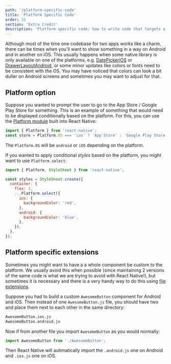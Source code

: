 ```yaml
---
path: '/platform-specific-code'
title: 'Platform Specific Code'
order: 31
section: 'Extra Credit'
description: 'Platform specific code: how to write code that targets a specific platform'
---
```


Although most of the time one codebase for two apps works like a charm, there can be times when you'll want to show something in a way on Android and in another on iOS. This usually happens when some native library is only available on one of the platforms, e.g. [DatePickeriOS](https://reactnative.dev/docs/datepickerios) or [DrawerLayoutAndroid](https://reactnative.dev/docs/drawerlayoutandroid), or some minor updates like colors or fonts need to be consistent with the OS. You may have noticed that colors can look a bit duller on Android screens and sometimes you may want to adjust for that.

## Platform option

Suppose you wanted to prompt the user to go to the App Store / Google Play Store for something. This is an example of something that would need to be displayed conditionally based on the platform. For this, you can use the [Platform module](https://reactnative.dev/docs/platform-specific-code#platform-module) built into React Native:

```js
import { Platform } from 'react-native';
const store = Platform.OS === 'ios' ? 'App Store' : 'Google Play Store';
```

The `Platform.OS` will be `android` or `iOS` depending on the platform.

If you wanted to apply conditional _styles_ based on the platform, you might want to use `Platform.select`:

```js
import { Platform, StyleSheet } from 'react-native';

const styles = StyleSheet.create({
  container: {
    flex: 1,
    ...Platform.select({
      ios: {
        backgroundColor: 'red',
      },
      android: {
        backgroundColor: 'blue',
      },
    }),
  },
});
```

## Platform specific extensions

Sometimes you might want to have a a whole component be custom to the platform. We usually avoid this when possible (since maintaining 2 versions of the same code is what we are trying to avoid with React Native!), but sometimes it is necessary and there is a very handy way to do this using [file extensions](https://reactnative.dev/docs/platform-specific-code#platform-specific-extensions).

Suppose you had to build a custom `AwesomeButton` component for Android and iOS. Then instead of one `AwesomeButton.js` file, you should have two and place them next to each other in the same directory:

```sh
AwesomeButton.ios.js
AwesomeButton.android.js
```

Now if from another file you import `AwesomeButton` as you would normally:

```js
import AwesomeButton from './AwesomeButton';
```

Then React Native will autimatically import the `.android.js` one on Android and `.ios.js` one on iOS.
